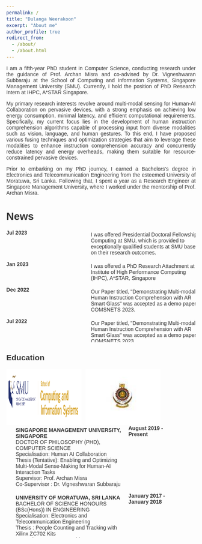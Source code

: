 ```yaml
---
permalink: /
title: "Dulanga Weerakoon"
excerpt: "About me"
author_profile: true
redirect_from: 
  - /about/
  - /about.html
---
```

<p style="text-align: justify;">
I am a fifth-year PhD student in Computer Science, conducting research under the guidance of Prof. Archan Misra and co-advised by Dr. Vigneshwaran Subbaraju at the School of Computing and Information Systems, Singapore Management University (SMU). Currently, I hold the position of PhD Research Intern at IHPC, A*STAR Singapore. </p>

<p style="text-align: justify;">
My primary research interests revolve around multi-modal sensing for Human-AI Collaboration on pervasive devices, with a strong emphasis on achieving low energy consumption, minimal latency, and efficient computational requirements. Specifically, my current focus lies in the development of human instruction comprehension algorithms capable of processing input from diverse modalities such as vision, language, and human gestures. To this end, I have proposed various fusing techniques and optimization strategies that aim to leverage these modalities to enhance instruction comprehension accuracy and concurrently reduce latency and energy overheads, making them suitable for resource-constrained pervasive devices. </p>

<p style="text-align: justify;">
Prior to embarking on my PhD journey, I earned a Bachelors's degree in Electronics and Telecommunication Engineering from the esteemed University of Moratuwa, Sri Lanka. Following that, I spent a year as a Research Engineer at Singapore Management University, where I worked under the mentorship of Prof. Archan Misra. </p>

News
===
  <style>
    body {
      font-family: Arial, sans-serif;
      color: #333;
    }

    .bullet-list {
      list-style-type: none;
      margin: 0;
      padding: 0;
      max-height: 300px; /* Set the maximum height for the scrollable list */
      overflow-y: auto; /* Add vertical scroll when list exceeds max height */
    }

    .bullet-list li {
      display: flex; /* Use flexbox layout */
      margin-bottom: 15px;
    }

    .bullet-list li strong {
      font-weight: bold;
      min-width: 100px;
      margin-right: 100px; /* Increased indentation for the date */
    }

    .bullet-list li .description {
      flex: 1; /* Expand to fill remaining space */
      margin-top: 5px;
      margin-left: 25px; /* Increased indentation for the description */
      min-width: 300px; /* Adjust the min-width based on the longest description text */
    }

    .bullet-list li:last-child {
      margin-bottom: 0;
    }

  </style>
<body>
  <ul class="bullet-list">
    <li>
      <strong>Jul 2023</strong>
      <span class="description">I was offered Presidential Doctoral Fellowship in Computing at SMU, which is provided to exceptionally qualified students at SMU based on their research outcomes.</span>
    </li>
    <li>
      <strong>Jan 2023</strong>
      <span class="description">I was offered a PhD Research Attachment at Institute of High Performance Computing (IHPC), A*STAR, Singapore</span>
    </li>
    <li>
      <strong>Dec 2022</strong>
      <span class="description">Our Paper titled, "Demonstrating Multi-modal Human Instruction Comprehension with AR Smart Glass" was accepted as a demo paper at COMSNETS 2023.</span>
    </li>
    <li>
      <strong>Jul 2022</strong>
      <span class="description">Our Paper titled, "Demonstrating Multi-modal Human Instruction Comprehension with AR Smart Glass" was accepted as a demo paper at COMSNETS 2023.</span>
    </li>
    <li>
      <strong>Jun 2022</strong>
      <span class="description">Our Paper titled, "SoftSkip: Empowering Multi-Modal Dynamic Pruning for Single-Stage Referring Comprehension" was accepted to ACM Multimedia 2022.</span>
    </li>
    <li>
      <strong>Jun 2022</strong>
      <span class="description">Our Paper titled, "COSM2IC: Optimizing Real-time Multi-Modal Instruction Comprehension" was accepted to IROS 2022.</span>
    </li>
  </ul>
</body>

  <style>
    .image-container {
      display: flex;
      align-items: center;
    }
    .image-container h2 {
      margin-right: 15px; /* Add some space to the right of the headline */
    }
    .image-container img {
      width: 200px; /* Set the width of each image */
      height: 150px; /* Set the height of each image */
      margin-right: 10px; /* Add some spacing between the images */
    }
  </style>

<body>
  <h2>Education</h2>
  <div class="image-container">
    <img src="images/SMU.webp" alt="Singapore Management University">
    <img src="images/UOM.jpeg" alt="University of Moratuwa">
  </div>
</body>
<style>
    body {
      font-family: Arial, sans-serif;
      color: #333;
    }
    .bullet-list {
      list-style-type: none;
      margin: 0;
      padding: 0;
      max-height: 300px; /* Set the maximum height for the scrollable list */
      overflow-y: auto; /* Add vertical scroll when list exceeds max height */
    }
    .bullet-list li {
      display: flex; /* Use flexbox layout */
      margin-bottom: 15px;
    }
    .bullet-list li strong {
      font-weight: bold;
      min-width: 100px;
      margin-right: 100px; /* Increased indentation for the date */
    }
    .bullet-list li .description {
      flex: 1; /* Expand to fill remaining space */
      margin-top: 5px;
      margin-left: 25px; /* Increased indentation for the description */
      min-width: 300px; /* Adjust the min-width based on the longest description text */
    }
    .bullet-list li:last-child {
      margin-bottom: 0;
    }
  </style>
<body>    
  <ul class="bullet-list">
    <li>
        <span class="description">
          <b>SINGAPORE MANAGEMENT UNIVERSITY, SINGAPORE</b><br>
          DOCTOR OF PHILOSOPHY (PHD), COMPUTER SCIENCE<br>
          Specialisation: Human AI Collaboration<br>
          Thesis (Tentative): Enabling and Optimizing Multi-Modal Sense-Making for Human-AI Interaction Tasks<br>
          Supervisor: Prof. Archan Misra<br>
          Co-Supervisor : Dr. Vigneshwaran Subbaraju
        </span>
        <strong>August 2019 - Present</strong>
      </li>
      <li>
        <span class="description">
          <b>UNIVERSITY OF MORATUWA, SRI LANKA</b><br>
          BACHELOR OF SCIENCE HONOURS (BSc(Hons)) IN ENGINEERING<br>
          Specialisation: Electronics and Telecommunication Engineering<br>
          Thesis : People Counting and Tracking with Xilinx ZC702 Kits<br>
          Supervisor:Dr. Ranga Rodrigo <br>
          Co-Supervisor : Dr. Ajith Pasquel
        </span>
        <strong>January 2017 - January 2018</strong>
      </li>



